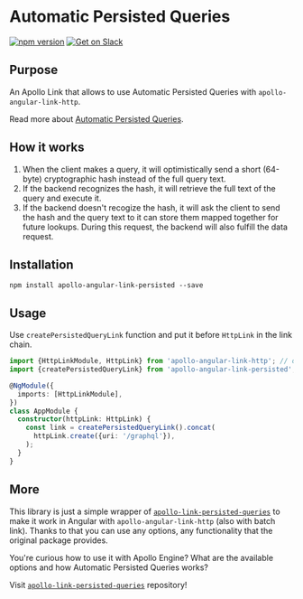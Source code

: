 # Automatic Persisted Queries

[![npm version](https://badge.fury.io/js/apollo-angular-link-persisted.svg)](https://badge.fury.io/js/apollo-angular-link-persisted)
[![Get on Slack](https://img.shields.io/badge/slack-join-orange.svg)](http://www.apollodata.com/#slack)

## Purpose

An Apollo Link that allows to use Automatic Persisted Queries with `apollo-angular-link-http`.

Read more about [Automatic Persisted Queries](https://blog.apollographql.com/improve-graphql-performance-with-automatic-persisted-queries-c31d27b8e6ea).

## How it works

1.  When the client makes a query, it will optimistically send a short (64-byte) cryptographic hash instead of the full query text.
2.  If the backend recognizes the hash, it will retrieve the full text of the query and execute it.
3.  If the backend doesn't recogize the hash, it will ask the client to send the hash and the query text to it can store them mapped together for future lookups. During this request, the backend will also fulfill the data request.

## Installation

`npm install apollo-angular-link-persisted --save`

## Usage

Use `createPersistedQueryLink` function and put it before `HttpLink` in the link chain.

```ts
import {HttpLinkModule, HttpLink} from 'apollo-angular-link-http'; // or batch link
import {createPersistedQueryLink} from 'apollo-angular-link-persisted';

@NgModule({
  imports: [HttpLinkModule],
})
class AppModule {
  constructor(httpLink: HttpLink) {
    const link = createPersistedQueryLink().concat(
      httpLink.create({uri: '/graphql'}),
    );
  }
}
```

## More

This library is just a simple wrapper of [`apollo-link-persisted-queries`](https://github.com/apollographql/apollo-link-persisted-queries) to make it work in Angular with `apollo-angular-link-http` (also with batch link). Thanks to that you can use any options, any functionality that the original package provides.

You're curious how to use it with Apollo Engine? What are the available options and how Automatic Persisted Queries works?

Visit [`apollo-link-persisted-queries`](https://github.com/apollographql/apollo-link-persisted-queries) repository!
